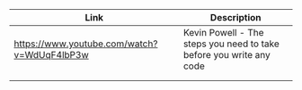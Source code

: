| Link | Description |
|------|-------------|
| https://www.youtube.com/watch?v=WdUqF4lbP3w | Kevin Powell - The steps you need to take before you write any code |
|      |             |
|      |             |
